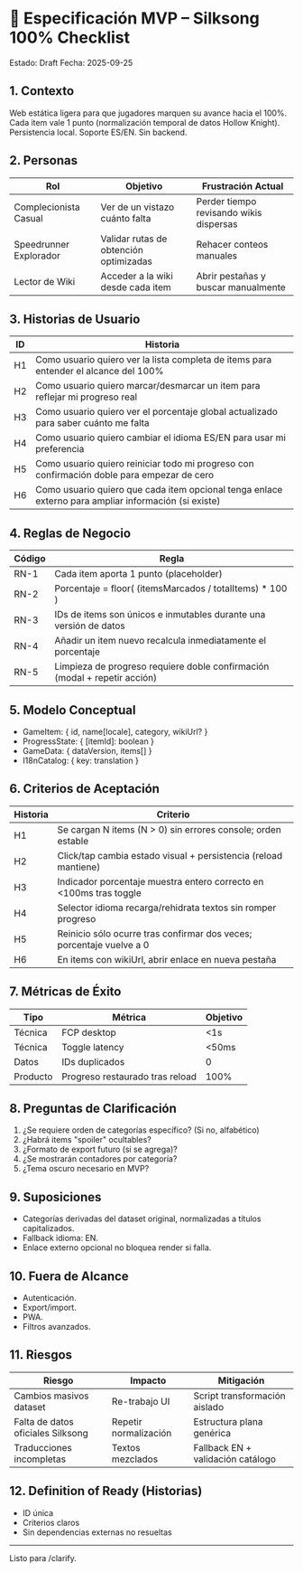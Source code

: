 # 📘 Especificación MVP – Silksong 100% Checklist
Estado: Draft
Fecha: 2025-09-25

## 1. Contexto
Web estática ligera para que jugadores marquen su avance hacia el 100%. Cada item vale 1 punto (normalización temporal de datos Hollow Knight). Persistencia local. Soporte ES/EN. Sin backend.

## 2. Personas
| Rol | Objetivo | Frustración Actual |
|-----|----------|--------------------|
| Complecionista Casual | Ver de un vistazo cuánto falta | Perder tiempo revisando wikis dispersas |
| Speedrunner Explorador | Validar rutas de obtención optimizadas | Rehacer conteos manuales |
| Lector de Wiki | Acceder a la wiki desde cada item | Abrir pestañas y buscar manualmente |

## 3. Historias de Usuario
| ID | Historia |
|----|---------|
| H1 | Como usuario quiero ver la lista completa de items para entender el alcance del 100% |
| H2 | Como usuario quiero marcar/desmarcar un item para reflejar mi progreso real |
| H3 | Como usuario quiero ver el porcentaje global actualizado para saber cuánto me falta |
| H4 | Como usuario quiero cambiar el idioma ES/EN para usar mi preferencia |
| H5 | Como usuario quiero reiniciar todo mi progreso con confirmación doble para empezar de cero |
| H6 | Como usuario quiero que cada item opcional tenga enlace externo para ampliar información (si existe) |

## 4. Reglas de Negocio
| Código | Regla |
|--------|-------|
| RN-1 | Cada item aporta 1 punto (placeholder) |
| RN-2 | Porcentaje = floor( (itemsMarcados / totalItems) * 100 ) |
| RN-3 | IDs de items son únicos e inmutables durante una versión de datos |
| RN-4 | Añadir un item nuevo recalcula inmediatamente el porcentaje |
| RN-5 | Limpieza de progreso requiere doble confirmación (modal + repetir acción) |

## 5. Modelo Conceptual
- GameItem: { id, name[locale], category, wikiUrl? }
- ProgressState: { [itemId]: boolean }
- GameData: { dataVersion, items[] }
- I18nCatalog: { key: translation }

## 6. Criterios de Aceptación
| Historia | Criterio |
|----------|---------|
| H1 | Se cargan N items (N > 0) sin errores console; orden estable |
| H2 | Click/tap cambia estado visual + persistencia (reload mantiene) |
| H3 | Indicador porcentaje muestra entero correcto en <100ms tras toggle |
| H4 | Selector idioma recarga/rehidrata textos sin romper progreso |
| H5 | Reinicio sólo ocurre tras confirmar dos veces; porcentaje vuelve a 0 |
| H6 | En items con wikiUrl, abrir enlace en nueva pestaña |

## 7. Métricas de Éxito
| Tipo | Métrica | Objetivo |
|------|--------|----------|
| Técnica | FCP desktop | <1s |
| Técnica | Toggle latency | <50ms |
| Datos | IDs duplicados | 0 |
| Producto | Progreso restaurado tras reload | 100% |

## 8. Preguntas de Clarificación
1. ¿Se requiere orden de categorías específico? (Si no, alfabético) 
2. ¿Habrá items "spoiler" ocultables? 
3. ¿Formato de export futuro (si se agrega)? 
4. ¿Se mostrarán contadores por categoría? 
5. ¿Tema oscuro necesario en MVP?

## 9. Suposiciones
- Categorías derivadas del dataset original, normalizadas a títulos capitalizados.
- Fallback idioma: EN.
- Enlace externo opcional no bloquea render si falla.

## 10. Fuera de Alcance
- Autenticación.
- Export/import.
- PWA.
- Filtros avanzados.

## 11. Riesgos
| Riesgo | Impacto | Mitigación |
|--------|---------|------------|
| Cambios masivos dataset | Re-trabajo UI | Script transformación aislado |
| Falta de datos oficiales Silksong | Repetir normalización | Estructura plana genérica |
| Traducciones incompletas | Textos mezclados | Fallback EN + validación catálogo |

## 12. Definition of Ready (Historias)
- ID única
- Criterios claros
- Sin dependencias externas no resueltas

---
Listo para /clarify.
